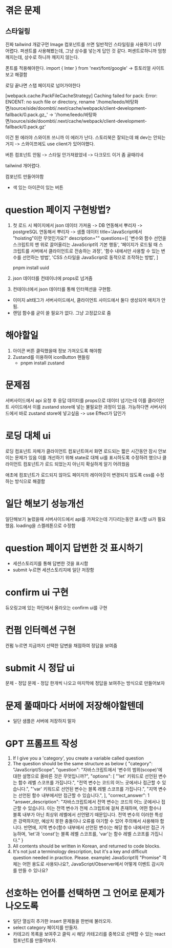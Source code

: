 # 겪은 문제

## 스타일링

진짜 tailwind 개같구먼
Image 컴포넌트를 쓰면 일반적인 스타일링을 사용하기 너무 어렵다.
퍼센트를 사용해봤는데, 그냥 상수를 넣는게 답인 것 같다.
퍼센트로하니까 엄청 깨지는데, 상수로 하니까 깨지지 않는다.

폰트를 적용해야한다.
import { Inter } from 'next/font/google'
-> 튜토리얼 사이트 보고 해결함

로딩 끝나면 스탭 페이지로 넘어가야한다

<w> [webpack.cache.PackFileCacheStrategy] Caching failed for pack: Error: ENOENT: no such file or directory, rename '/home/leedo/바탕화면/source/side/doombti/.next/cache/webpack/client-development-fallback/0.pack.gz\_' -> '/home/leedo/바탕화면/source/side/doombti/.next/cache/webpack/client-development-fallback/0.pack.gz'

이건 뭔 에러야 스와이프 쓰니까 이 에러가 난다.
스토리북은 잘되는데 왜 dev는 안되는거지
-> 스와이프에도 use client가 있어야했다.

버튼 컴포넌트 안됨
-> 스타일 안가져왔었네
-> 다크모드 이거 좀 골때리네

tailwind 개어렵다.

컴포넌트 만들어야함

- 색 있는 아이콘이 있는 버튼

# question 페이지 구현방법?

1. 첫 로드 시 페이지에서 json 데이터 가져옴
   -> DB 연동해서 뿌리자
   -> postgreSQL 연동해서 뿌리자
   -> 샘플 데이터
   title='JavaScript에서 "hoisting"이란 무엇인가요?'
   description=""
   questions={[
   '변수와 함수 선언을 스크립트의 맨 위로 끌어올리는 JavaScript의 기본 행동',
   '페이지가 로드될 때 스크립트를 서버에서 클라이언트로 전송하는 과정',
   '함수 내에서만 사용할 수 있는 변수를 선언하는 방법',
   'CSS 스타일을 JavaScript로 동적으로 조작하는 방법',
   ]

   pnpm install uuid

2. json 데이터를 컨테이너에 props로 넘겨줌
3. 컨테이너에서 json 데이터를 통해 인터렉션을 구현함.

- 이미지 alt태그가 서버사이드에서, 클라이언트 사이드에서 둘다 생성되어 매치가 안됨.
- 랜덤 함수를 굳이 쓸 필요가 없다. 그냥 고정값으로 줌

# 해야할일

1. 아이콘 버튼 클릭했을때 정보 가져오도록 해야함
2. Zustand를 이용하여 iconButton 핸들링
   - pnpm install zustand

# 문제점

서버사이드에서 api 요청 후 응답 데이터를 props으로 데이터 넘기는데 이를 클라이언트 사이드에서 이를 zustand store에 넣는 불필요한 과정이 있음. 가능하다면 서버사이드에서 바로 zustand store에 넣고싶음
-> use Effect가 답인가

# 로딩 대체 ui

로딩 컴포넌트 자체가 클라이언트 컴포넌트여서
화면 로드되는 짧은 시간동안 잠시 안보이는 문제가 있음
이를 개선하기 위해 state로 대체 ui를 표시하도록 수정하려 했으나
클라이언트 컴포넌트가 로드 되었는지 아닌지 확실하게 알기 어려웠음

애초에 컴포넌트가 로드되지 않아도 페이지의 레이아웃이 변경되지 않도록 css를 수정하는 방식으로 해결함

# 일단 해보기 성능개선

일단해보기 눌렀을때 서버사이드에서 api를 가져오는데
기다리는동안 표시할 ui가 필요했음.
loading을 스켈레톤으로 수정함

# question 페이지 답변한 것 표시하기

- 세션스토리지를 통해 답변한 것을 표시함
- submit 누르면 세션스토리지에 일단 저장함

# confirm ui 구현

듀오링고에 있는 하단에서 올라오는 confirm ui를 구현

# 컨펌 인터렉션 구현

컨펌 누르면 지금까지 선택한 답변을 채점하여 정답을 보여줌

# submit 시 정답 ui

문제 - 정답
문제 - 정답
한개씩 나오고
마지막에 정답을 보여주는 방식으로 만들어보자

# 문제 풀때마다 서버에 저장해야할텐데

- 일단 샘플은 서버에 저장하지 말자

# GPT 프롬프트 작성

1. If I give you a 'category', you create a variable called question
2. The question should be the same structure as below
   {
   "category": "JavaScript/Scope",
   "question": "자바스크립트에서 '변수의 범위(scope)'에 대한 설명으로 올바른 것은 무엇입니까?",
   "options": [
   "'let' 키워드로 선언된 변수는 함수 레벨 스코프를 가집니다.",
   "전역 변수는 코드의 어느 곳에서나 접근할 수 있습니다.",
   "'var' 키워드로 선언된 변수는 블록 레벨 스코프를 가집니다.",
   "지역 변수는 선언된 함수 내부에서만 접근할 수 있습니다.",
   ],
   "correct_answer": 1
   "answer_description": "자바스크립트에서 전역 변수는 코드의 어느 곳에서나 접근할 수 있습니다. 이는 전역 변수가 전체 스크립트에 걸쳐 존재하며, 어떤 함수나 블록 내부가 아닌 최상위 레벨에서 선언됐기 때문입니다. 전역 변수의 이러한 특성은 강력하지만, 예상치 못한 충돌이나 오류를 야기할 수 있어 주의해서 사용해야 합니다. 반면에, 지역 변수(함수 내부에서 선언된 변수)는 해당 함수 내에서만 접근 가능하며, 'let'과 'const'는 블록 레벨 스코프를, 'var'는 함수 레벨 스코프를 가집니다."
   }
3. All contents should be written in Korean, and returned to code blocks.
4. It's not just a terminology description, but it's a key and difficult question needed in practice. Please.
   example) JavaScript의 "Promise" 객체는 어떤 용도로 사용되나요?, JavaScript/Observer에서 어떻게 이벤트 감시자를 만들 수 있나요?

# 선호하는 언어를 선택하면 그 언어로 문제가 나오도록

- 일단 열심히 추가한 insert 문제들을 한번에 불러오자.
- select category 페이지를 만들자.
- 카테고리 목록을 보여주고 클릭 시 해당 카테고리를 중복으로 선택할 수 있는 react 컴포넌트를 만들어보자.
